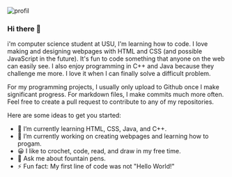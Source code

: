 ![profil](https://user-images.githubusercontent.com/77309417/159502250-8e823944-a0eb-4912-96ba-10356d041754.png)
### Hi there 👋
i'm computer science student at USU, I'm learning how to code. I love making and designing webpages with HTML and CSS (and possible JavaScript in the future). It's fun to code something that anyone on the web can easily see. I also enjoy programming in C++ and Java because they challenge me more. I love it when I can finally solve a difficult problem.

For my programming projects, I usually only upload to Github once I make significant progress. For markdown files, I make commits much more often. Feel free to create a pull request to contribute to any of my repositories.

Here are some ideas to get you started:

- 🌱 I’m currently learning HTML, CSS, Java, and C++.
- 🔭 I’m currently working on creating webpages and learning how to progam.
- 😀 I like to crochet, code, read, and draw in my free time.
- 💬 Ask me about fountain pens.
- ⚡ Fun fact: My first line of code was not "Hello World!"

